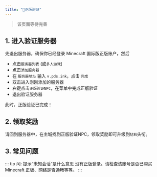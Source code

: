 ```yaml
---
title: "🔐正版验证"
---
```


> 该页面等待完善

## 1. 进入验证服务器

先退出服务器，确保你已经登录 Minecraft 国际版正版账户，然后
+ 点击`服务器列表` (或`多人游戏`)
+ 点击`添加服务器`
+ 在 `服务器地址` 输入 `v.pds.ink`，点击 `完成`
+ 双击进入刚刚添加的服务器
+ 右键点击`正版验证NPC`，在菜单中完成正版验证
+ 退出验证服务器

此时，正版验证已完成！

## 2. 领取奖励

请回到服务器中，在主城找到正版验证NPC，领取奖励即可升级到`钻石`头衔。

## 3. 常见问题

::: tip 问: 提示“未知会话”是什么意思
没有正版登录。请检查该账号是否已购买 Minecraft 正版、网络是否通畅等等。
:::
